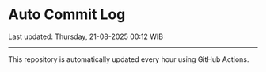 # Auto Commit Log

Last updated: Thursday, 21-08-2025 00:12 WIB

---

This repository is automatically updated every hour using GitHub Actions.
